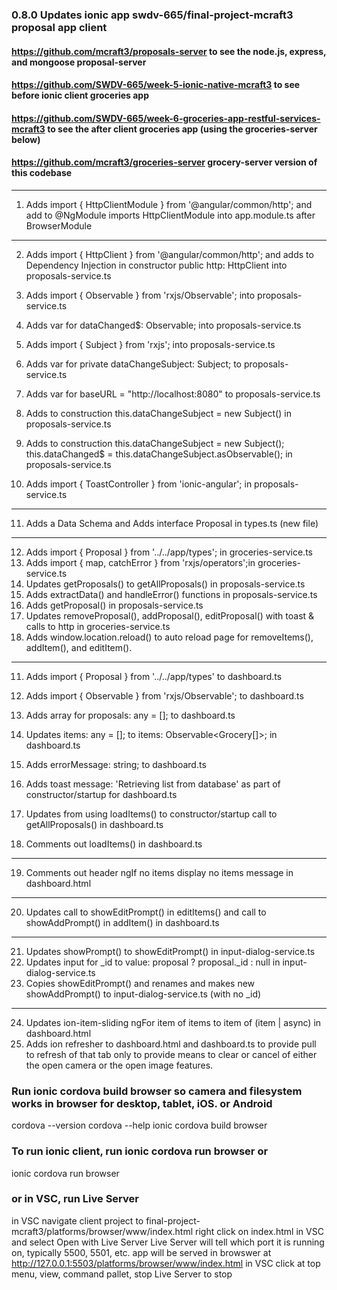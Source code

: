 ### 0.8.0 Updates ionic app swdv-665/final-project-mcraft3 proposal app client

#### https://github.com/mcraft3/proposals-server to see the node.js, express, and mongoose proposal-server

#### https://github.com/SWDV-665/week-5-ionic-native-mcraft3 to see before ionic client groceries app
#### https://github.com/SWDV-665/week-6-groceries-app-restful-services-mcraft3 to see the after client groceries app (using the groceries-server below) 
#### https://github.com/mcraft3/groceries-server grocery-server version of this codebase

-----------------------------
1. Adds import { HttpClientModule } from '@angular/common/http'; 
   and add to @NgModule imports HttpClientModule into app.module.ts after BrowserModule

-----------------------------
2. Adds import { HttpClient } from '@angular/common/http'; 
   and adds to Dependency Injection in constructor public http: HttpClient into proposals-service.ts 

3. Adds import { Observable } from 'rxjs/Observable'; into proposals-service.ts 
4. Adds var for dataChanged$: Observable<boolean>; into proposals-service.ts 

5. Adds import { Subject } from 'rxjs'; into proposals-service.ts 
6. Adds var for private dataChangeSubject: Subject<boolean>; to proposals-service.ts 

7. Adds var for baseURL = "http://localhost:8080" to proposals-service.ts 

8. Adds to construction this.dataChangeSubject = new Subject<boolean>() in proposals-service.ts 

9. Adds to construction 
   this.dataChangeSubject = new Subject<boolean>();
   this.dataChanged$ = this.dataChangeSubject.asObservable();
   in proposals-service.ts 

10. Adds import { ToastController } from 'ionic-angular'; in proposals-service.ts

-----------------------------
11. Adds a Data Schema and Adds interface Proposal in types.ts (new file)

-----------------------------
12. Adds import { Proposal } from '../../app/types'; in groceries-service.ts
13. Adds import { map, catchError } from 'rxjs/operators';in groceries-service.ts
14. Updates getProposals() to getAllProposals() in proposals-service.ts 
15. Adds extractData() and handleError() functions in proposals-service.ts
16. Adds getProposal() in proposals-service.ts 
17. Updates removeProposal(), addProposal(), editProposal() with toast & calls to http in groceries-service.ts 
18. Adds window.location.reload() to auto reload page for removeItems(), addItem(), and editItem().

-----------------------------
11. Adds import { Proposal } from '../../app/types' to dashboard.ts 
12. Adds import { Observable } from 'rxjs/Observable'; to dashboard.ts
13. Adds array for proposals: any = []; to dashboard.ts
14. Updates items: any = []; to items: Observable<Grocery[]>; in dashboard.ts 
15. Adds errorMessage: string; to dashboard.ts 
  
16. Adds toast message: 'Retrieving list from database' as part of constructor/startup for dashboard.ts
17. Updates from using loadItems() to constructor/startup call to getAllProposals() in dashboard.ts 

18. Comments out loadItems() in dashboard.ts

-----------------------------
19. Comments out header ngIf no items display no items message in dashboard.html 

-----------------------------
20. Updates call to showEditPrompt() in editItems() and call to showAddPrompt() in addItem() in dashboard.ts 

-----------------------------
21. Updates showPrompt() to showEditPrompt() in input-dialog-service.ts
22. Updates input for _id to value: proposal ? proposal._id : null in input-dialog-service.ts 
23. Copies showEditPrompt() and renames and makes new showAddPrompt() to input-dialog-service.ts (with no _id)

-----------------------------
24. Updates ion-item-sliding ngFor item of items to item of (item | async) in dashboard.html
25. Adds ion refresher to dashboard.html and dashboard.ts to provide pull to refresh of that tab only to provide means to clear or cancel of either the open camera or the open image features.

### Run ionic cordova build browser so camera and filesystem works in browser for desktop, tablet, iOS. or Android
cordova --version
cordova --help 
ionic cordova build browser

### To run ionic client, run ionic cordova run browser or 
ionic cordova run browser

### or in VSC, run Live Server
in VSC navigate client project to final-project-mcraft3/platforms/browser/www/index.html 
right click on index.html in VSC and select Open with Live Server 
Live Server will tell which port it is running on, typically 5500, 5501, etc.
app will be served in browswer at http://127.0.0.1:5503/platforms/browser/www/index.html
in VSC click at top menu, view, command pallet, stop Live Server to stop 